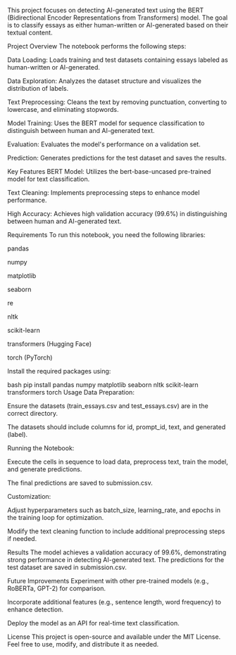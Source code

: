 This project focuses on detecting AI-generated text using the BERT (Bidirectional Encoder Representations from Transformers) model. The goal is to classify essays as either human-written or AI-generated based on their textual content.

Project Overview
The notebook performs the following steps:

Data Loading: Loads training and test datasets containing essays labeled as human-written or AI-generated.

Data Exploration: Analyzes the dataset structure and visualizes the distribution of labels.

Text Preprocessing: Cleans the text by removing punctuation, converting to lowercase, and eliminating stopwords.

Model Training: Uses the BERT model for sequence classification to distinguish between human and AI-generated text.

Evaluation: Evaluates the model's performance on a validation set.

Prediction: Generates predictions for the test dataset and saves the results.

Key Features
BERT Model: Utilizes the bert-base-uncased pre-trained model for text classification.

Text Cleaning: Implements preprocessing steps to enhance model performance.

High Accuracy: Achieves high validation accuracy (99.6%) in distinguishing between human and AI-generated text.

Requirements
To run this notebook, you need the following libraries:

pandas

numpy

matplotlib

seaborn

re

nltk

scikit-learn

transformers (Hugging Face)

torch (PyTorch)

Install the required packages using:

bash
pip install pandas numpy matplotlib seaborn nltk scikit-learn transformers torch
Usage
Data Preparation:

Ensure the datasets (train_essays.csv and test_essays.csv) are in the correct directory.

The datasets should include columns for id, prompt_id, text, and generated (label).

Running the Notebook:

Execute the cells in sequence to load data, preprocess text, train the model, and generate predictions.

The final predictions are saved to submission.csv.

Customization:

Adjust hyperparameters such as batch_size, learning_rate, and epochs in the training loop for optimization.

Modify the text cleaning function to include additional preprocessing steps if needed.

Results
The model achieves a validation accuracy of 99.6%, demonstrating strong performance in detecting AI-generated text. The predictions for the test dataset are saved in submission.csv.

Future Improvements
Experiment with other pre-trained models (e.g., RoBERTa, GPT-2) for comparison.

Incorporate additional features (e.g., sentence length, word frequency) to enhance detection.

Deploy the model as an API for real-time text classification.

License
This project is open-source and available under the MIT License. Feel free to use, modify, and distribute it as needed.

